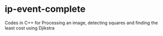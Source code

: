 # ip-event-complete
Codes in C++ for Processing an image, detecting squares and finding the least cost using Djikstra
